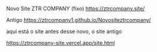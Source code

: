 Novo Site ZTR COMPANY (fixo)
https://ztrcompany.site/


Antigo
https://ztrcompany1.github.io/Novositeztrcompany/

<a>aqui está o site antes desse novo, o site antigo</a>

https://ztrcompany-site.vercel.app/site.html
